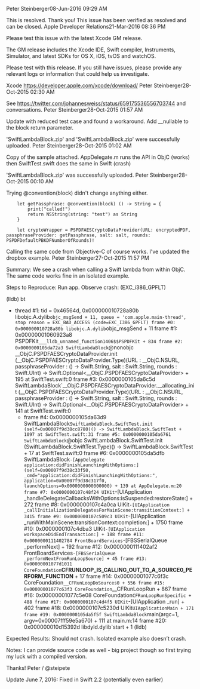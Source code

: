 Peter Steinberger08-Jun-2016 09:29 AM

This is resolved. Thank you!
This issue has been verified as resolved and can be closed.
Apple Developer Relations21-Mar-2016 08:36 PM

Please test this issue with the latest Xcode GM release.
	
The GM release includes the Xcode IDE, Swift compiler, Instruments, Simulator, and latest SDKs for OS X, iOS, tvOS and watchOS.
	
Please test with this release.  If you still have issues, please provide any relevant logs or information that could help us investigate.

Xcode
https://developer.apple.com/xcode/download/
Peter Steinberger28-Oct-2015 02:30 AM

See https://twitter.com/johannesweiss/status/659175536556703744 and conversations.
Peter Steinberger28-Oct-2015 01:57 AM

Update with reduced test case and found a workaround. Add __nullable to the block return parameter.

'SwiftLambdaBlock.zip' and 'SwiftLambdaBlock.zip' were successfully uploaded.
Peter Steinberger28-Oct-2015 01:02 AM

Copy of the sample attached. AppDelegate.m runs the API in ObjC (works) then SwiftTest.swift does the same in Swift (crash)

'SwiftLambdaBlock.zip' was successfully uploaded.
Peter Steinberger28-Oct-2015 00:10 AM

Trying @convention(block) didn't change anything either.

        let getPassphrase: @convention(block) () -> String = {
            print("called!")
            return NSString(string: "test") as String
        }

        let cryptoWrapper = PSPDFAESCryptoDataProvider(URL: encryptedPDF, passphraseProvider: getPassphrase, salt: salt, rounds: PSPDFDefaultPBKDFNumberOfRounds)!

Calling the same code from Objective-C of course works. I've updated the dropbox example.
Peter Steinberger27-Oct-2015 11:57 PM

Summary:
We see a crash when calling a Swift lambda from within ObjC. The same code works fine in an isolated example.

Steps to Reproduce:
Run app. Observe crash: (EXC_i386_GPFLT)

(lldb) bt
* thread #1: tid = 0x46564d, 0x000000010728a80b libobjc.A.dylib`objc_msgSend + 11, queue = 'com.apple.main-thread', stop reason = EXC_BAD_ACCESS (code=EXC_I386_GPFLT)
    frame #0: 0x000000010728a80b libobjc.A.dylib`objc_msgSend + 11
    frame #1: 0x00000001060923a8 PSPDFKit`___lldb_unnamed_function1406$$PSPDFKit + 834
    frame #2: 0x0000000105da72a3 SwiftLambdaBlock`@nonobjc __ObjC.PSPDFAESCryptoDataProvider.init (__ObjC.PSPDFAESCryptoDataProvider.Type)(URL : __ObjC.NSURL, passphraseProvider : () -> Swift.String, salt : Swift.String, rounds : Swift.UInt) -> Swift.Optional<__ObjC.PSPDFAESCryptoDataProvider> + 195 at SwiftTest.swift:0
    frame #3: 0x0000000105da6c5d SwiftLambdaBlock`__ObjC.PSPDFAESCryptoDataProvider.__allocating_init (__ObjC.PSPDFAESCryptoDataProvider.Type)(URL : __ObjC.NSURL, passphraseProvider : () -> Swift.String, salt : Swift.String, rounds : Swift.UInt) -> Swift.Optional<__ObjC.PSPDFAESCryptoDataProvider> + 141 at SwiftTest.swift:0
  * frame #4: 0x0000000105da63d9 SwiftLambdaBlock`SwiftLambdaBlock.SwiftTest.init (self=0x00007f9d38cc8780)() -> SwiftLambdaBlock.SwiftTest + 1097 at SwiftTest.swift:31
    frame #5: 0x0000000105da6761 SwiftLambdaBlock`@objc SwiftLambdaBlock.SwiftTest.init (SwiftLambdaBlock.SwiftTest.Type)() -> SwiftLambdaBlock.SwiftTest + 17 at SwiftTest.swift:0
    frame #6: 0x0000000105da5dfb SwiftLambdaBlock`-[AppDelegate application:didFinishLaunchingWithOptions:](self=0x00007f9d38c33f50, _cmd="application:didFinishLaunchingWithOptions:", application=0x00007f9d38c317f0, launchOptions=0x0000000000000000) + 139 at AppDelegate.m:20
    frame #7: 0x0000000107c48f24 UIKit`-[UIApplication _handleDelegateCallbacksWithOptions:isSuspended:restoreState:] + 272
    frame #8: 0x0000000107c4a0ca UIKit`-[UIApplication _callInitializationDelegatesForMainScene:transitionContext:] + 3415
    frame #9: 0x0000000107c509c3 UIKit`-[UIApplication _runWithMainScene:transitionContext:completion:] + 1750
    frame #10: 0x0000000107c4dba3 UIKit`-[UIApplication workspaceDidEndTransaction:] + 188
    frame #11: 0x0000000111402784 FrontBoardServices`-[FBSSerialQueue _performNext] + 192
    frame #12: 0x0000000111402af2 FrontBoardServices`-[FBSSerialQueue _performNextFromRunLoopSource] + 45
    frame #13: 0x00000001077d1011 CoreFoundation`__CFRUNLOOP_IS_CALLING_OUT_TO_A_SOURCE0_PERFORM_FUNCTION__ + 17
    frame #14: 0x00000001077c6f3c CoreFoundation`__CFRunLoopDoSources0 + 556
    frame #15: 0x00000001077c63f3 CoreFoundation`__CFRunLoopRun + 867
    frame #16: 0x00000001077c5e08 CoreFoundation`CFRunLoopRunSpecific + 488
    frame #17: 0x0000000107c4d4f5 UIKit`-[UIApplication _run] + 402
    frame #18: 0x0000000107c5230d UIKit`UIApplicationMain + 171
    frame #19: 0x0000000105da5f5f SwiftLambdaBlock`main(argc=1, argv=0x00007fff59e5a670) + 111 at main.m:14
    frame #20: 0x000000010d15392d libdyld.dylib`start + 1
(lldb) 

Expected Results:
Should not crash. Isolated example also doesn’t crash.

Notes:
I can provide source code as well - big project though so first trying my luck with a compiled version.

Thanks!
Peter / @steipete


Update June 7, 2016: Fixed in Swift 2.2 (potentially even earlier)